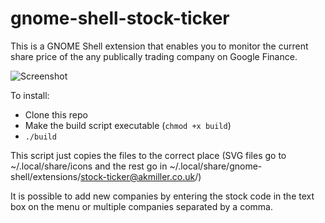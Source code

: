 gnome-shell-stock-ticker
========================

This is a GNOME Shell extension that enables you to monitor the current share price of the any publically trading company on Google Finance. 

![Screenshot](https://github.com/nanorepublica/gnome-shell-stock-ticker/raw/master/screenshot.png)

To install:
* Clone this repo
* Make the build script executable (`chmod +x build`)
* `./build`

This script just copies the files to the correct place (SVG files go to ~/.local/share/icons and the rest go in ~/.local/share/gnome-shell/extensions/stock-ticker@akmiller.co.uk/)

It is possible to add new companies by entering the stock code in the text box on the menu or multiple companies separated by a comma.
